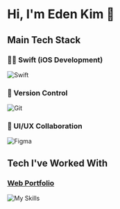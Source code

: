 # Hi, I'm Eden Kim 👋

## Main Tech Stack

### 🧑‍💻 Swift (iOS Development)
![Swift](https://skillicons.dev/icons?i=swift)

### 🔧 Version Control
![Git](https://skillicons.dev/icons?i=git,github)

### 🎨 UI/UX Collaboration
![Figma](https://skillicons.dev/icons?i=figma)

## Tech I've Worked With 

### [Web Portfolio](https://edenappledev.github.io/WebPortfolio/)
  
![My Skills](https://skillicons.dev/icons?i=html,css,javascript,ps,ai)
